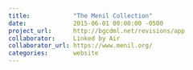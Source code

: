 ```yaml
---
title:            "The Menil Collection"
date:             2015-06-01 00:00:00 -0500
project_url:      http://bgcdml.net/revisions/app
collaborator:     Linked by Air
collaborator_url: https://www.menil.org/
categories:       website
---
```

